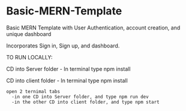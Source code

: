 # Basic-MERN-Template
Basic MERN Template with User Authentication, account creation, and unique dashboard

Incorporates Sign in, Sign up, and dashboard.

TO RUN LOCALLY:

  CD into Server folder
    - In terminal type npm install
    
  CD into client folder
    - In terminal type npm install
    
    
    open 2 ternimal tabs
      -in one CD into Server folder, and type npm run dev
      -in the other CD into client folder, and type npm start
